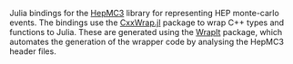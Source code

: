 Julia bindings for the [HepMC3](https://gitlab.cern.ch/hepmc/HepMC3) library for
representing HEP monte-carlo events. The bindings use the
[CxxWrap.jl](https://github.com/JuliaInterop/CxxWrap.jl) package to wrap C++
types and functions to Julia. These are generated using the
[WrapIt](https://github.com/grasph/wrapit) package, which automates the
generation of the wrapper code by analysing the HepMC3 header files.

